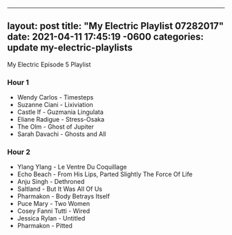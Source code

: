
---
layout: post
title:  "My Electric Playlist 07282017"
date:   2021-04-11 17:45:19 -0600
categories: update my-electric-playlists
---

My Electric Episode 5 Playlist
### Hour 1
* Wendy Carlos - Timesteps
* Suzanne Ciani - Lixiviation
* Castle If - Guzmania Lingulata
* Eliane Radigue - Stress-Osaka
* The Olm - Ghost of Jupiter
* Sarah Davachi - Ghosts and All

### Hour 2
* Ylang Ylang - Le Ventre Du Coquillage
* Echo Beach - From His Lips, Parted Slightly The Force Of Life 
* Anju Singh - Dethroned
* Saltland - But It Was All Of Us
* Pharmakon - Body Betrays Itself
* Puce Mary - Two Women
* Cosey Fanni Tutti - Wired 
* Jessica Rylan - Untitled
* Pharmakon - Pitted
